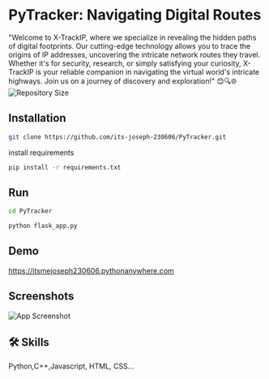 
# PyTracker: Navigating Digital Routes
"Welcome to X-TrackIP, where we specialize in revealing the hidden paths of digital footprints. Our cutting-edge technology allows you to trace the origins of IP addresses, uncovering the intricate network routes they travel. Whether it's for security, research, or simply satisfying your curiosity, X-TrackIP is your reliable companion in navigating the virtual world's intricate highways. Join us on a journey of discovery and exploration!" 😊🔍🌐
![Repository Size](https://img.shields.io/github/repo-size/its-joseph-230606/PyTracker)


## Installation
```bash
git clone https://github.com/its-joseph-230606/PyTracker.git
```
install requirements

```bash
pip install -r requirements.txt
```
## Run
```bash
cd PyTracker
```
```bash
python flask_app.py
```
## Demo

https://itsmejoseph230606.pythonanywhere.com
## Screenshots

![App Screenshot](https://firebasestorage.googleapis.com/v0/b/school-bcecd.appspot.com/o/users%2FIMG_20230828_170735.jpg?alt=media&token=5571d023-eb61-4435-a826-9eaf60b92b36)

## 🛠 Skills
Python,C++,Javascript, HTML, CSS...
